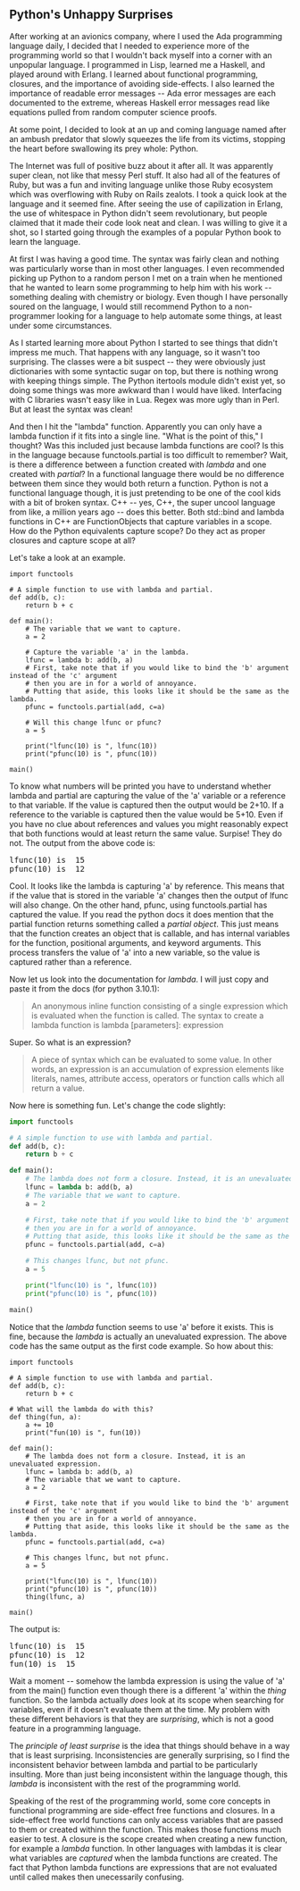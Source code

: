 Python's Unhappy Surprises
--------------------------

After working at an avionics company, where I used the Ada programming language daily, I decided
that I needed to experience more of the programming world so that I wouldn't back myself into a
corner with an unpopular language. I programmed in Lisp, learned me a Haskell, and played around
with Erlang. I learned about functional programming, closures, and the importance of avoiding
side-effects. I also learned the importance of readable error messages -- Ada error messages are
each documented to the extreme, whereas Haskell error messages read like equations
pulled from random computer science proofs.

At some point, I decided to look at an up and coming language named after an ambush predator that
slowly squeezes the life from its victims, stopping the heart before swallowing its prey whole:
Python.

The Internet was full of positive buzz about it after all. It was apparently super clean, not like
that messy Perl stuff. It also had all of the features of Ruby, but was a fun and inviting language
unlike those Ruby ecosystem which was overflowing with Ruby on Rails zealots. I took a quick look at
the language and it seemed fine. After seeing the use of capilization in Erlang, the use of
whitespace in Python didn't seem revolutionary, but people claimed that it made their code look neat
and clean. I was willing to give it a shot, so I started going through the examples of a popular
Python book to learn the language.

At first I was having a good time. The syntax was fairly clean and nothing was particularly worse
than in most other languages. I even recommended picking up Python to a random person I met on a
train when he mentioned that he wanted to learn some programming to help him with his work --
something dealing with chemistry or biology. Even though I have personally soured on the language, I
would still recommend Python to a non-programmer looking for a language to help automate some
things, at least under some circumstances.

As I started learning more about Python I started to see things that didn't impress me much. That
happens with any language, so it wasn't too surprising. The classes were a bit suspect --
they were obviously just dictionaries with some syntactic sugar on top, but there is nothing wrong
with keeping things simple. The Python itertools module didn't exist yet, so doing some things was
more awkward than I would have liked. Interfacing with C libraries wasn't easy like in Lua. Regex
was more ugly than in Perl. But at least the syntax was clean!

And then I hit the "lambda" function. Apparently you can only have a lambda function if it fits into
a single line. "What is the point of this," I thought? Was this included just because lambda
functions are cool? Is this in the language because functools.partial is too difficult to remember?
Wait, is there a difference between a function created with _lambda_ and one created with _partial_?
In a functional language there would be no difference between them since they would both return a
function. Python is not a functional language though, it is just pretending to be one of the
cool kids with a bit of broken syntax. C++ -- yes, C++, the super uncool language from like, a
million years ago -- does this better. Both std::bind and lambda functions in C++ are
FunctionObjects that capture variables in a scope. How do the Python equivalents capture scope? Do
they act as proper closures and capture scope at all?

Let's take a look at an example.

``` {.python .numberLines}
import functools

# A simple function to use with lambda and partial.
def add(b, c):
    return b + c

def main():
    # The variable that we want to capture.
    a = 2

    # Capture the variable 'a' in the lambda.
    lfunc = lambda b: add(b, a)
    # First, take note that if you would like to bind the 'b' argument instead of the 'c' argument
    # then you are in for a world of annoyance.
    # Putting that aside, this looks like it should be the same as the lambda.
    pfunc = functools.partial(add, c=a)

    # Will this change lfunc or pfunc?
    a = 5

    print("lfunc(10) is ", lfunc(10))
    print("pfunc(10) is ", pfunc(10))

main()
```

To know what numbers will be printed you have to understand whether lambda and partial are capturing
the value of the 'a' variable or a reference to that variable. If the value is captured then the
output would be 2+10. If a reference to the variable is captured then the value would be 5+10. Even if you have no clue about references and values you might reasonably expect that both functions would at least return the same value. Surpise! They do not. The output from the above code is:

<pre>
lfunc(10) is  15
pfunc(10) is  12
</pre>

Cool. It looks like the lambda is capturing 'a' by reference. This means that if the value that is
stored in the variable 'a' changes then the output of lfunc will also change. On the other hand,
pfunc, using functools.partial has captured the value. If you read the python docs it does mention
that the partial function returns something called a _partial object_. This just means that the
function creates an object that is callable, and has internal variables for the function, positional arguments, and keyword arguments. This process transfers the value of 'a' into a new variable, so the value is captured rather than a reference.

Now let us look into the documentation for _lambda_. I will just copy and paste it from the docs (for
python 3.10.1):

<blockquote>
An anonymous inline function consisting of a single expression which is evaluated when the function is called. The syntax to create a lambda function is lambda [parameters]: expression
</blockquote>

Super. So what is an expression?

<blockquote>
A piece of syntax which can be evaluated to some value. In other words, an expression is an accumulation of expression elements like literals, names, attribute access, operators or function calls which all return a value.
</blockquote>

Now here is something fun. Let's change the code slightly:

```python
import functools

# A simple function to use with lambda and partial.
def add(b, c):
    return b + c

def main():
    # The lambda does not form a closure. Instead, it is an unevaluated expression.
    lfunc = lambda b: add(b, a)
    # The variable that we want to capture.
    a = 2

    # First, take note that if you would like to bind the 'b' argument instead of the 'c' argument
    # then you are in for a world of annoyance.
    # Putting that aside, this looks like it should be the same as the lambda.
    pfunc = functools.partial(add, c=a)

    # This changes lfunc, but not pfunc.
    a = 5

    print("lfunc(10) is ", lfunc(10))
    print("pfunc(10) is ", pfunc(10))

main()
```

Notice that the _lambda_ function seems to use 'a' before it exists. This is fine, because the
_lambda_ is actually an unevaluated expression. The above code has the same output as the first code
example. So how about this:

``` {.python .numberLines}
import functools

# A simple function to use with lambda and partial.
def add(b, c):
    return b + c

# What will the lambda do with this?
def thing(fun, a):
    a += 10
    print("fun(10) is ", fun(10))

def main():
    # The lambda does not form a closure. Instead, it is an unevaluated expression.
    lfunc = lambda b: add(b, a)
    # The variable that we want to capture.
    a = 2

    # First, take note that if you would like to bind the 'b' argument instead of the 'c' argument
    # then you are in for a world of annoyance.
    # Putting that aside, this looks like it should be the same as the lambda.
    pfunc = functools.partial(add, c=a)

    # This changes lfunc, but not pfunc.
    a = 5

    print("lfunc(10) is ", lfunc(10))
    print("pfunc(10) is ", pfunc(10))
    thing(lfunc, a)

main()
```

The output is:
<pre>
lfunc(10) is  15
pfunc(10) is  12
fun(10) is  15
</pre>

Wait a moment -- somehow the lambda expression is using the value of 'a' from the main() function
even though there is a different 'a' within the _thing_ function. So the lambda actually *does* look
at its scope when searching for variables, even if it doesn't evaluate them at the time. My problem
with these different behaviors is that they are _surprising_, which is not a good feature in a
programming language.

The _principle of least surprise_ is the idea that things should behave in a way that is least
surprising. Inconsistencies are generally surprising, so I find the inconsistent behavior between
lambda and partial to be particularly insulting. More than just being inconsistent within the
language though, this _lambda_ is inconsistent with the rest of the programming world.

Speaking of the rest of the programming world, some core concepts in functional programming are
side-effect free functions and closures.  In a side-effect free world functions can only access
variables that are passed to them or created withinn the function. This makes those functions much
easier to test. A closure is the scope created when creating a new function, for example a _lambda_
function. In other languages with lambdas it is clear what variables are _captured_ when the lambda
functions are created. The fact that Python lambda functions are expressions that are not evaluated
until called makes then unecessarily confusing.
